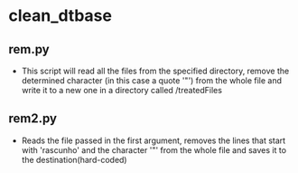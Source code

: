 # clean_dtbase

## rem.py
- This script will read all the files from the specified directory, remove the determined character (in this case a quote '"') from the whole file and write it to a new one in a directory called /treatedFiles

## rem2.py
- Reads the file passed in the first argument, removes the lines that start with 'rascunho' and the character '"' from the whole file and saves it to the destination(hard-coded)
